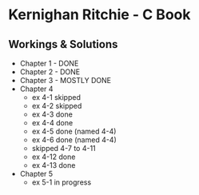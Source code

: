 # Kernighan Ritchie - C Book
## Workings & Solutions

- Chapter 1 - DONE
- Chapter 2 - DONE
- Chapter 3 - MOSTLY DONE
- Chapter 4
  - ex 4-1 skipped
  - ex 4-2 skipped
  - ex 4-3 done
  - ex 4-4 done
  - ex 4-5 done (named 4-4)
  - ex 4-6 done (named 4-4)
  - skipped 4-7 to 4-11
  - ex 4-12 done
  - ex 4-13 done
- Chapter 5
  - ex 5-1 in progress
